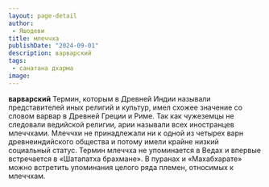 ```yaml
---
layout: page-detail
author:
 - Яшодеви
title: млеччха
publishDate: "2024-09-01"
description: варварский
tags:
 - санатана дхарма
image: 
---
```


__варварский__
Термин, которым в Древней Индии называли представителей иных религий и культур, имел схожее значение со словом варвар в Древней Греции и Риме. Так как чужеземцы не следовали ведийской религии, арии называли всех иностранцев млеччхами. Млеччхи не принадлежали ни к одной из четырех варн древнеиндийского общества и потому имели крайне низкий социальный статус. Термин млеччха не упоминается в Ведах и впервые встречается в «Шатапатха брахмане». В пуранах и «Махабхарате» можно встретить упоминания целого ряда племен, относимых к млеччхам.

